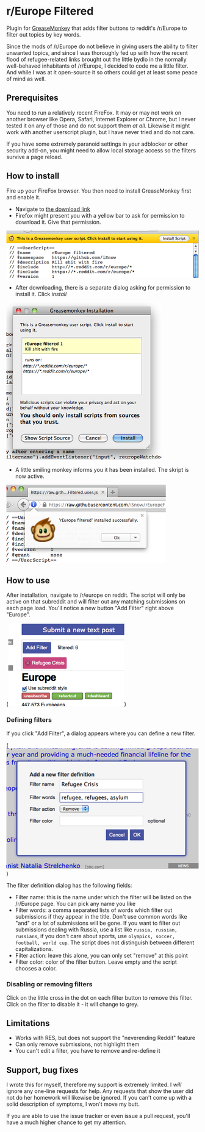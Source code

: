# r/Europe Filtered
Plugin for [GreaseMonkey](https://en.wikipedia.org/wiki/Greasemonkey) that adds filter buttons to reddit's /r/Europe to filter out topics by key words. 

Since the mods of /r/Europe do not believe in giving users the ability to filter unwanted topics, and since I was thoroughly fed up with how the recent flood of refugee-related links brought out the little bydlo in the normally well-behaved inhabitants of /r/Europe, I decided to code me a little filter. And while I was at it open-source it so others could get at least some peace of mind as well.

## Prerequisites
You need to run a relatively recent FireFox. It may or may not work on another browser like Opera, Safari, Internet Explorer or Chrome, but I never tested it on any of those and do not support them *at all*. Likewise it might work with another userscript plugin, but I have never tried and do not care.

If you have some extremely paranoid settings in your adblocker or other security add-on, you might need to allow local storage access so the filters survive a page reload.

## How to install
Fire up your FireFox browser. You then need to install GreaseMonkey first and enable it. 

- Navigate to [the download link](https://raw.githubusercontent.com/iSnow/rEuropeFiltered/master/rEuropeFiltered.user.js)
- Firefox might present you with a yellow bar to ask for permission to download it. Give that permission.

![Screenshot](/images/install02.png)

- After downloading, there is a separate dialog asking for permission to install it. Click *install*
 
![Screenshot](/images/install03.png)

- A little smiling monkey informs you it has been installed. The skript is now active.

![Screenshot](/images/install05.png)

## How to use
After installation, navigate to /r/europe on reddit. The script will only be active on that subreddit and will filter out any matching submissions on each page load. You'll notice a new button "Add Filter" right above "Europe".

(![Screenshot](/images/inaction.png)) 

### Defining filters
If you click "Add Filter", a dialog appears where you can define a new filter.

(![Screenshot](/images/filterdefinition.png)) 

The filter definition dialog has the following fields:
- Filter name: this is the name under which the filter will be listed on the /r/Europe page. You can pick any name you like
- Filter words: a comma separated lists of words which filter out submissions if they appear in the title. Don't use common words like "and" or a lot of submissions will be gone. If you want to filter out submissions dealing with Russia, use a list like `russia, russian, russians`, if you don't care about sports, use `olympics, soccer, football, world cup`. The script does not distinguish between different capitalizations.
- Filter action: leave this alone, you can only set "remove" at this point
- Filter color: color of the filter button. Leave empty and the script chooses a color.

### Disabling or removing filters
Click on the little cross in the dot on each filter button to remove this filter. Click on the filter to disable it - it will change to grey.

## Limitations
- Works with RES, but does not support the "neverending Reddit" feature
- Can only remove submissions, not highlight them
- You can't edit a filter, you have to remove and re-define it

## Support, bug fixes
I wrote this for myself, therefore my support is extremely limited. I *will* ignore any one-line requests for help. Any requests that show the user did not do her homework will likewise be ignored. If you can't come up with a solid description of symptoms, I won't move my butt.

If you are able to use the issue tracker or even issue a pull request, you'll have a much higher chance to get my attention.
